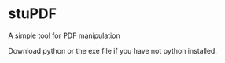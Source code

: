 # stuPDF
A simple tool for PDF manipulation

Download python or the exe file if you have not python installed.
